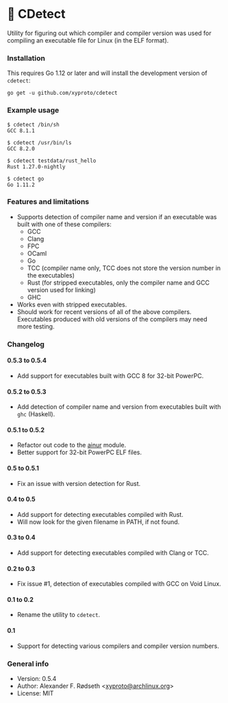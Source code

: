 # :microscope: CDetect

Utility for figuring out which compiler and compiler version was used for compiling an executable file for Linux (in the ELF format).

### Installation

This requires Go 1.12 or later and will install the development version of `cdetect`:

    go get -u github.com/xyproto/cdetect

### Example usage

    $ cdetect /bin/sh
    GCC 8.1.1

    $ cdetect /usr/bin/ls
    GCC 8.2.0

    $ cdetect testdata/rust_hello
    Rust 1.27.0-nightly

    $ cdetect go
    Go 1.11.2

### Features and limitations

* Supports detection of compiler name and version if an executable was built with one of these compilers:
  * GCC
  * Clang
  * FPC
  * OCaml
  * Go
  * TCC (compiler name only, TCC does not store the version number in the executables)
  * Rust (for stripped executables, only the compiler name and GCC version used for linking)
  * GHC
* Works even with stripped executables.
* Should work for recent versions of all of the above compilers. Executables produced with old versions of the compilers may need more testing.

### Changelog

#### 0.5.3 to 0.5.4

* Add support for executables built with GCC 8 for 32-bit PowerPC.

#### 0.5.2 to 0.5.3

* Add detection of compiler name and version from executables built with `ghc` (Haskell).

#### 0.5.1 to 0.5.2

* Refactor out code to the [ainur](https://github.com/xyproto/ainur) module.
* Better support for 32-bit PowerPC ELF files.

#### 0.5 to 0.5.1

* Fix an issue with version detection for Rust.

#### 0.4 to 0.5

* Add support for detecting executables compiled with Rust.
* Will now look for the given filename in PATH, if not found.

#### 0.3 to 0.4

* Add support for detecting executables compiled with Clang or TCC.

#### 0.2 to 0.3

* Fix issue #1, detection of executables compiled with GCC on Void Linux.

#### 0.1 to 0.2

* Rename the utility to `cdetect`.

#### 0.1

* Support for detecting various compilers and compiler version numbers.

### General info

* Version: 0.5.4
* Author: Alexander F. Rødseth &lt;xyproto@archlinux.org&gt;
* License: MIT
